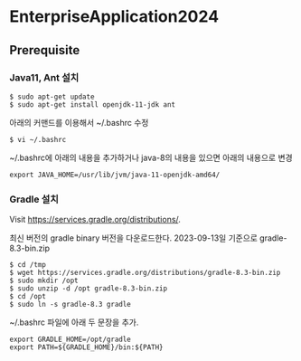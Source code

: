 # EnterpriseApplication2024

## Prerequisite

### Java11, Ant 설치

```
$ sudo apt-get update
$ sudo apt-get install openjdk-11-jdk ant
```

아래의 커맨드를 이용해서 ~/.bashrc 수정
```
$ vi ~/.bashrc
```

~/.bashrc에 아래의 내용을 추가하거나 java-8의 내용을 있으면 아래의 내용으로 변경

```
export JAVA_HOME=/usr/lib/jvm/java-11-openjdk-amd64/
```

### Gradle 설치

Visit https://services.gradle.org/distributions/.

최신 버전의 gradle binary 버전을 다운로드한다.
2023-09-13일 기준으로 gradle-8.3-bin.zip

```
$ cd /tmp
$ wget https://services.gradle.org/distributions/gradle-8.3-bin.zip
$ sudo mkdir /opt
$ sudo unzip -d /opt gradle-8.3-bin.zip
$ cd /opt
$ sudo ln -s gradle-8.3 gradle
```

~/.bashrc 파일에 아래 두 문장을 추가.
```
export GRADLE_HOME=/opt/gradle
export PATH=${GRADLE_HOME}/bin:${PATH}
```
